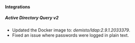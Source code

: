#### Integrations

##### Active Directory Query v2

- Updated the Docker image to: *demisto/ldap:2.9.1.2033379*.
- Fixed an issue where passwords were logged in plain text.
  